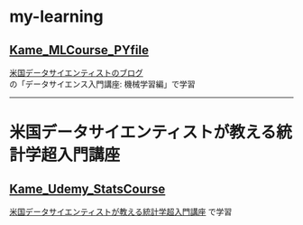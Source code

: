 # my-learning
## [Kame_MLCourse_PYfile](https://github.com/pajannat/my-learning/tree/main/Kame_MLCourse_PYfile)
[米国データサイエンティストのブログ](https://datawokagaku.com/)  
の「データサイエンス入門講座: 機械学習編」で学習

---
# 米国データサイエンティストが教える統計学超入門講座
## [Kame_Udemy_StatsCourse](https://github.com/pajannat/my-learning/tree/main/%E7%B1%B3%E5%9B%BD%E3%83%87%E3%83%BC%E3%82%BF%E3%82%B5%E3%82%A4%E3%82%A8%E3%83%B3%E3%83%86%E3%82%A3%E3%82%B9%E3%83%88%E3%81%8C%E6%95%99%E3%81%88%E3%82%8B%E7%B5%B1%E8%A8%88%E5%AD%A6%E8%B6%85%E5%85%A5%E9%96%80%E8%AC%9B%E5%BA%A7)
[米国データサイエンティストが教える統計学超入門講座](https://www.udemy.com/share/105sEC3@gCuKmRzC2Ybl61kUhrIRgPsHxhglnMeFylLbqhjqrRgENDywyGxSMRF04hzVkJtP/)
で学習
